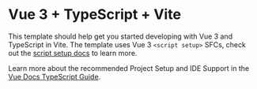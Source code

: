 # Vue 3 + TypeScript + Vite

This template should help get you started developing with Vue 3 and TypeScript in Vite. The template uses Vue 3 `<script setup>` SFCs, check out the [script setup docs](https://v3.vuejs.org/api/sfc-script-setup.html#sfc-script-setup) to learn more.

Learn more about the recommended Project Setup and IDE Support in the [Vue Docs TypeScript Guide](https://vuejs.org/guide/typescript/overview.html#project-setup).

<!-- 
INSERT INTO properties_schema.amenities ( amenity_group_id, amenity_name, amenity_icon, amenity_input_label, amenity_value_type_id) VALUES
( 1, 'Fridge', 'Fridge', 'Has Fridge', 2),
( 1, 'Dining Table', 'dining-table', 'Has Dining Table', 2),
( 1, 'Bath with rain shower', 'bath-shower', 'Has Bath with rain shower', 2),
( 1, 'Kettle', 'kettle', 'Has Kettle', 2),
( 1, 'Fully equipped kitchen', 'restaurant', 'Offers Fully Equipped Kitchen', 2),
( 1, 'Washing Machine', 'waching-machine', 'Has Washing Machine', 2),
( 1, 'Free Wifi', 'Free WiFi', 'Offers Free Wifi', 2),
( 1, 'Bath with rain shower', 'Ensuite bathroom', 'Bath with rain shower', 2);


-- san property 
INSERT INTO
    properties_schema.properties (
        property_name,
        address_line,
        instant_approve,
        star_rating,
        iframe_url,
        location_url,
        property_type_id,
        location_id,
        compound_id,
        owner_id,
        property_image,
        property_images,
        property_description,
        checkin_time_from,
        checkin_time_to,
        checkout_time_from,
        checkout_time_to
    )
VALUES
    (
        'Rhactus House San Stefano',
        'San Stefano, Alexandria, Egypt',
        true,
        5,
        '!1m14!1m8!1m3!1d13644.248194038719!2d29.9665024!3d31.2467056!3m2!1i1024!2i768!4f13.1!3m3!1m2!1s0x14f5c5a06c445537%3A0xe7153c1b1640e4c6!2sRhactus%20House%20San%20Stefano!5e0!3m2!1sen!2seg!4v1727721888876!5m2!1sen!2seg',
        'https://maps.app.goo.gl/y5iktuGBW2vBR87f9',
        1,
        5,
        NULL,
        3,
        '/properties/rha-1.webp',
        '/properties/rha-1.webp,/properties/rha-2.webp,/properties/rha-3.webp,/properties/rha-4.webp,/properties/rha-5.webp,/properties/rha-6.webp,/properties/rha-7.webp,/properties/rha-8.webp,/properties/rha-9.webp',
        'Nestled in the heart of Alexandria, Rhactus Hotel offers a unique blend of comfort, luxury, and authentic Egyptian hospitality. Whether you are here for business or leisure, our hotel provides an unforgettable stay with breathtaking views of the Mediterranean Sea and easy access to the city’s historic landmarks.',
        '14:00',
        '22:00',
        '12:00',
        '12:00'
    );


INSERT INTO properties_schema.reservable_units(
    "reservable_unit_name", 
    "reservable_unit_description", 
    "minimum_guests_number", 
    "maximum_guests_number", 
    "unit_area", 
    "reservable_unit_type_id", 
    "property_id", 
    "bathrooms_count", 
    "is_closed", 
    "base_price", 
    "reservable_unit_image", 
    "reservable_unit_images", 
    "created_at", 
    "updated_at", 
    "deleted_at"
)
VALUES
('One-Bedroom Premium Apartment',
 'Experience luxury living in our One-Bedroom Premium Apartment, featuring elegant design, spacious interiors, and modern amenities. Perfect for a comfortable stay, this apartment offers a cozy bedroom, a fully equipped kitchen, and a stylish living area, making it ideal for both relaxation and convenience.',
 1, 5, 100, 3, 9, 1, FALSE, 7000,
 '/units/rhss-1br_premium-12.webp',
 '/units/rhss-1br_premium-1.webp,/units/rhss-1br_premium-2.webp,/units/rhss-1br_premium-3.webp,/units/rhss-1br_premium-5.webp,/units/rhss-1br_premium-6.webp,/units/rhss-1br_premium-7.webp,/units/rhss-1br_premium-8.webp,/units/rhss-1br_premium-11.webp,/units/rhss-1br_premium-12.webp,/units/rhss-1br_premium-13.webp,/units/rhss-1br_premium-14.webp',
 '2024-09-24 01:47:22.391044', NULL, NULL),

('One-Bedroom Deluxe Apartment',
 'The One-Bedroom Deluxe Apartment at Rhactus Hotel combines comfort and style in a spacious one-bedroom setting. Featuring contemporary decor and premium amenities, this apartment offers a cozy living area, a fully equipped kitchenette, and a serene bedroom designed for relaxation. With elegant furnishings and a private balcony, it’s the perfect choice for guests seeking a comfortable, home-like stay with all the luxuries of a high-end hotel.',
 1, 4, 70, 5, 9, 2, FALSE, 8500,
 '/units/rhss-1br_deluxe-7.webp',
 '/units/rhss-1br_deluxe-0.webp,/units/rhss-1br_deluxe-1.webp,/units/rhss-1br_deluxe-2.webp,/units/rhss-1br_deluxe-3.webp,/units/rhss-1br_deluxe-4.webp,/units/rhss-1br_deluxe-5.webp,/units/rhss-1br_deluxe-7.webp,/units/rhss-1br_deluxe-8.webp,/units/rhss-1br_deluxe-10.webp,/units/rhss-1br_deluxe-12.webp,/units/rhss-1br_deluxe-14.webp',
 '2024-09-25 01:09:29.191048', NULL, NULL),

('Rhactus Penthouse',
 'The Rhactus Penthouse offers a luxurious and exclusive experience with breathtaking views and elegant interiors. This premium unit is designed to provide the ultimate comfort and sophistication, featuring spacious living areas, modern amenities, and a private terrace to enjoy the scenic beauty of Alexandria. Perfect for those seeking a high-end retreat in a prime location, the Rhactus Penthouse is the epitome of refined living.',
 1, 4, 80, 6, 9, 2, FALSE, 9000,
 '/units/rhss-1br_deluxe-18.webp',
 '/units/rhss-1br_deluxe-1.webp,/units/rhss-1br_deluxe-2.webp,/units/rhss-1br_deluxe-3.webp,/units/rhss-1br_deluxe-4.webp,/units/rhss-1br_deluxe-5.webp',
 '2024-09-25 01:06:45.84215', NULL, NULL),

('One-Bedroom Superior Apartment',
 'The One-Bedroom Superior Apartment at Rhactus Hotel provides a perfect blend of elegance and comfort. This beautifully designed one-bedroom apartment features a spacious living area, a modern kitchen, and a stylish bedroom, all equipped with premium amenities. With sophisticated decor and a private balcony offering stunning views, it’s the ideal choice for guests looking for an elevated stay that feels like a luxurious home away from home.',
 2, 5, 90, 1, 9, 2, FALSE, 9000,
 'rhss-1br_superior-2.webp',
 '/units/rhss-1br_superior-1.webp,/units/rhss-1br_superior-2.webp,/units/rhss-1br_superior-3.webp,/units/rhss-1br_superior-4.webp,/units/rhss-1br_superior-5.webp,/units/rhss-1br_superior-6.webp,/units/rhss-1br_superior-7.webp,/units/rhss-1br_superior-8.webp,',
 '2024-09-25 01:12:09.225443', NULL, NULL),

('Two-Bedroom Deluxe Apartment',
 'The Two-Bedroom Deluxe Apartment at Rhactus Hotel offers a perfect mix of style and functionality in an open-concept space. This chic apartment is thoughtfully designed with modern furnishings, a comfortable sleeping area, a well-equipped kitchenette, and a cozy seating nook. Ideal for both business and leisure travelers, it provides all the comforts you need for a memorable stay, complemented by stunning views and a serene atmosphere.',
 2, 4, 90, 2, 9, 1, FALSE, 6000,
 '/units/rhss-premium_studio-1.webp',
 '/units/rhss-premium_studio-1.webp,/units/rhss-premium_studio-2.webp,/units/rhss-premium_studio-3.webp',
 '2024-09-25 01:14:28.694049', NULL, NULL),

('Premium Studio',
 'Spacious 1 bedroom apartment with modern amenities',
 1, 2, 70, 1, 9, 1, FALSE, 12000,
 '/units/rhss-premium_studio-3.webp',
 '/units/rhss-premium_studio-1.webp,/units/rhss-premium_studio-2.webp,/units/rhss-premium_studio-3.webp,/units/rhss-premium_studio-4.webp',
 '2024-09-27 02:08:44.563888', NULL, NULL);


INSERT INTO properties_schema.unit_amenities (unit_id, unit_type, amenity_id, amenity_value)
SELECT 
    9, -- unit_id
    'property', -- unit_type
    a.amenity_id, -- amenity_id fetched based on name
    true
FROM properties_schema.amenities a
WHERE a.amenity_name = any(array[
    'Fridge', 'Air Conditioning', 'Fully equipped kitchen', 'Washing Machine', 'Free Wifi', 
    'Bath with rain shower', 'Flat-screen TV', 'Room Service', 'Satellite Channels', 'Heating'
]);-- fix icons
INSERT INTO properties_schema.unit_amenities (unit_id, unit_type, amenity_id, amenity_value)
SELECT 
    9, -- unit_id
    'property', -- unit_type
    a.amenity_id, -- amenity_id fetched based on name
    true
FROM properties_schema.amenities a
WHERE a.amenity_name = any(array[
    'San Stefano Grand Plaza Mall', 'Gleem Bay', 'Royal Jewellery Museum', 'Bibliotheca Alexandrina',
    'Graeco-Roman Museum', 'Citadel of Qaitbay']);-- fix icons



INSERT INTO properties_schema.unit_amenities (unit_id, unit_type, amenity_id, amenity_value)
VALUES
(9 , 'property' , get_amenity_id_by_name('Fridge') , true),
(9 , 'property' , get_amenity_id_by_name('Dining Table') , true),
(9 , 'property' , get_amenity_id_by_name('Bath with rain shower') , true),
(9 , 'property' , get_amenity_id_by_name('Kettle') , true),
(9 , 'property' , get_amenity_id_by_name('Fully equipped kitchen') , true),
(9 , 'property' , get_amenity_id_by_name('Washing Machine') , true),
(9 , 'property' , get_amenity_id_by_name('Room Service') , true),
(9 , 'property' , get_amenity_id_by_name('Satellite Channels') , true),
(9 , 'property' , get_amenity_id_by_name('Air Conditioning') , true),
(9 , 'property' , get_amenity_id_by_name('Flat-screen TV') , true),
(9 , 'property' , get_amenity_id_by_name('Free Wifi') , true),
(9 , 'property' , get_amenity_id_by_name('Bath with rain shower') , true); -->